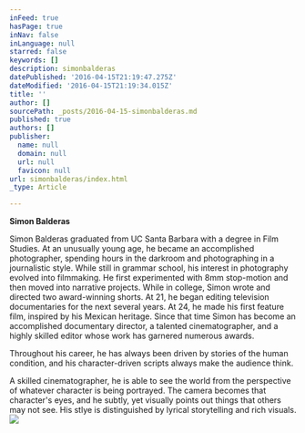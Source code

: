 ```yaml
---
inFeed: true
hasPage: true
inNav: false
inLanguage: null
starred: false
keywords: []
description: simonbalderas
datePublished: '2016-04-15T21:19:47.275Z'
dateModified: '2016-04-15T21:19:34.015Z'
title: ''
author: []
sourcePath: _posts/2016-04-15-simonbalderas.md
published: true
authors: []
publisher:
  name: null
  domain: null
  url: null
  favicon: null
url: simonbalderas/index.html
_type: Article

---
```

**Simon Balderas**

Simon Balderas graduated from UC Santa Barbara with a degree in Film Studies.  At an unusually young age, he became an accomplished photographer, spending  hours in the darkroom and photographing in a journalistic style.   While still in grammar school, his interest in photography  evolved into filmmaking.  He first experimented with 8mm stop-motion and then moved into narrative projects. While in college, Simon wrote and directed two award-winning shorts. At 21, he began editing television documentaries for the next several years. At 24, he made his first feature film, inspired by his Mexican heritage.  Since that time Simon has become an accomplished documentary director, a talented cinematographer, and a highly skilled editor whose work has garnered numerous awards.

Throughout his career, he has always been driven by stories of the human condition, and his character-driven scripts always make the audience think. 

A skilled cinematographer, he is able to see the world from the perspective of whatever character is being portrayed.  The camera becomes that character's eyes,  and he subtly, yet visually points out things that others may not see. His stlye is distinguished by lyrical storytelling and rich visuals.
![](https://the-grid-user-content.s3-us-west-2.amazonaws.com/9bee4089-a0cc-4fec-9bd0-2ae08799177c.jpg)